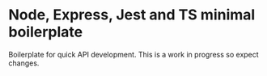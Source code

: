 # Node, Express, Jest and TS minimal boilerplate

Boilerplate for quick API development. This is a work in progress so expect changes.